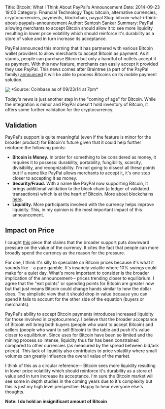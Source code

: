 Title: Bitcoin: What I Think About PayPal's Announcement
Date: 2014-09-23 19:00
Category: Financial Technology
Tags: bitcoin, alternative currencies, cryptocurrencies, payments, blockchain, paypal
Slug: bitcoin-what-i-think-about-paypals-announcement
Author: Santosh Sankar
Summary: PayPal allowing merchants to accept Bitcoin should allow it to see more liquidity resulting in lower price volatility which should reinforce it's durability as a store of value and in turn increase its acceptance.

PayPal announced this morning that it has partnered with various Bitcoin wallet providers to allow merchants to accept Bitcoin as payment. As it stands, people can purchase Bitcoin but only a handful of outlets accept it as payment. With this new feature, merchants can easily accept it provided they use PayPal. This news comes after Braintree (a part of the PayPal family) <a href="http://techcrunch.com/2014/09/08/paypal-braintree/" target="_blank">announced</a> it will be able to process Bitcoins on its mobile payment solution.

<img src="/../../../../images/bitcoinpriceCoinbase.png" align = "center">
*Source: Coinbase as of 09/23/14 at 7pm*

Today's news is just another step in the "coming of age" for Bitcoin. While the integration is minor and PayPal doesn't hold inventory of Bitcoin, it offers some further validation for the cryptocurrency.

## Validation
PayPal's support is quite meaningful (even if the feature is minor for the broader product) for Bitcoin's future given that it could help further reinforce the following points:
* **Bitcoin is Money.** In order for something to be considered as money, it requires it to possess: durability, portability, fungibility, scarcity, divisibility, and recognizability. I'm not going to dissect all these points but if a name like PayPal allows merchants to accept it, it's one step closer to accepting it as money.
* **Security/Fraud.** With a name like PayPal now supporting Bitcoin, it brings additional validation to the block chain (a ledger of validated transactions) which is at the heart of Bitcoin. More about blockchains <a href="https://en.bitcoin.it/wiki/Block_chain" target="_blank">here</a>.
* **Liquidity.** More participants involved with the currency helps improve liquidity. This, in my opinion is the most important impact of this announcement.

## Impact on Price
I caught <a href="http://techcrunch.com/2014/09/23/bitcoins-price-skyrockets-following-paypals-hug/" target="_blank">this</a> piece that claims that the broader support puts downward pressure on the value of the currency. It cites the fact that people can more broadly spend the currency as the reason for the pressure. 

For one, I think it's silly to speculate on Bitcoin prices because it's what it sounds like-- a pure gamble. It's insanely volatile where 10% swings could make for a quiet day. What's more important to consider is the broader implication of the announcement-- prices trending closer to equilibrium. I agree that the "exit points" or spending points for Bitcoin are greater now but that just means Bitcoin could change hands similar to how the dollar does. The simplistic view that it should drop in value because you can spend it fails to account for the other side of the equation (buyers or merchants). 

PayPal's ability to accept Bitcoin payments introduces increased liquidity for those involved in cryptocurrency. I believe that the broader acceptance of Bitcoin will bring both buyers (people who want to accept Bitcoin) and sellers (people who want to sell Bitcoin) to the table and push it's value closer to equilibrium. Since uses for Bitcoin have been so limited and the mining process so intense, liquidity thus far has been constrained compared to other currencies (as measured by the spread between bid/ask prices). This lack of liquidity also contributes to price volatility where small volumes can greatly influence the overall value of the market.

I think of this as a circular reference-- Bitcoin sees more liquidity resulting in lower price volatility which should reinforce it's durability as a store of value and in turn increase its acceptance. I'm sure the Bitcoin market will see some in depth studies in the coming years due to it's complexity but this is just my high level perspective. Happy to hear everyone else's thoughts.

**Note: I do hold an insignificant amount of Bitcoin**